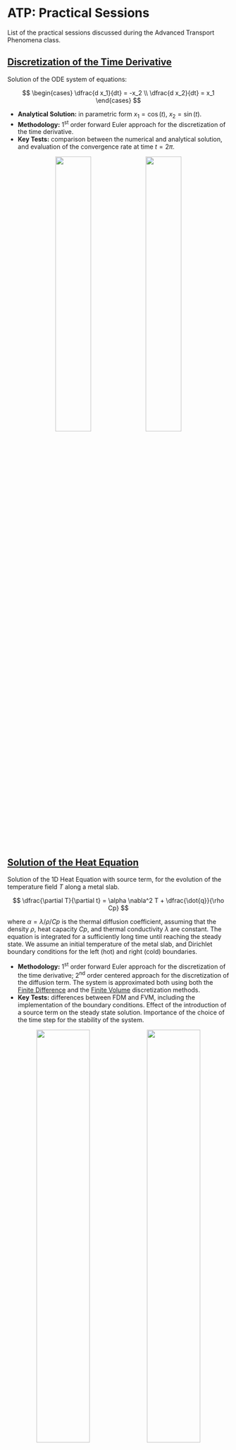 # ATP: Practical Sessions

List of the practical sessions discussed during the Advanced Transport Phenomena class.

## [Discretization of the Time Derivative](ps1)

Solution of the ODE system of equations:

$$
\begin{cases}
  \dfrac{d x_1}{dt} = -x_2 \\
  \dfrac{d x_2}{dt} = x_1
\end{cases}
$$

* **Analytical Solution:** in parametric form $x_1 = \cos(t)$, $x_2 = \sin(t)$.
* **Methodology:** 1<sup>st</sup> order forward Euler approach for the discretization of the time derivative.
* **Key Tests:** comparison between the numerical and analytical solution, and evaluation of the convergence rate at time $t = 2\pi$.

<p align="middle" >
  <img src="doc/ps1-plots.png" width="40%" /> 
  <img src="doc/ps1-errors.png" width="40%" />
</p>

## [Solution of the Heat Equation](ps2)

Solution of the 1D Heat Equation with source term, for the evolution of the temperature field $T$ along a metal slab.

$$
  \dfrac{\partial T}{\partial t} = \alpha \nabla^2 T + \dfrac{\dot{q}}{\rho Cp}
$$

where $\alpha = \lambda/\rho/Cp$ is the thermal diffusion coefficient, assuming that the density $\rho$, heat capacity $Cp$, and thermal conductivity $\lambda$ are constant. The equation is integrated for a sufficiently long time until reaching the steady state. We assume an initial temperature of the metal slab, and Dirichlet boundary conditions for the left (hot) and right (cold) boundaries.

* **Methodology:** 1<sup>st</sup> order forward Euler approach for the discretization of the time derivative; 2<sup>nd</sup> order centered approach for the discretization of the diffusion term. The system is approximated both using both the [Finite Difference](ps2/diffusioneq_1D_FDM_explicit.m) and the [Finite Volume](ps2/diffusioneq_1D_FVM_explicit.m) discretization methods.
* **Key Tests:** differences between FDM and FVM, including the implementation of the boundary conditions. Effect of the introduction of a source term on the steady state solution. Importance of the choice of the time step for the stability of the system.

<p align="middle" >
  <img src="doc/ps2-heatequation.gif" width="49%" /> 
  <img src="doc/ps2-heatequation-sources.gif" width="49%" />
</p>

## [Solution of a Benchmark Advection-Diffusion Equation](ps3)

Solution of the 1D Advection-Diffusion equation for the transport of a sine wave.

$$
  \dfrac{\partial f}{\partial t} + \mathbf{u}\cdot\nabla f = \Gamma \nabla^2 f
$$

where the velocity field $\mathbf{u}$ and the diffusion coefficient $\Gamma$ are constant and uniform. The problem is initialized to the analytical solution, and periodic boundary conditions are used.

* **Analytical Solution:** $f(x,t) = A \sin(2\pi k (x - \mathbf{u}t)) e^{-4\pi^2k^2\Gamma t}$, where $A$ is the amplitude, while $k$ is the wave number.
* **Methodology:** 1<sup>st</sup> order forward Euler approach for the discretization of the time derivative. Comparison of 1<sup>st</sup> order and 2<sup>nd</sup> order approaches for the discretization of the convective term: BDS and CDS approximations for the finite difference case, Upwind and Centered approximations for the finite volume case. 2<sup>nd</sup> order centered approach for the discretization of the diffusion term.
* **Key Tests:** implementation of the problem using FDM and FVM, including the implementation of periodic boundary conditions. Testing the stability of the time discretization, and the behavior of the system at different velocity and diffusivity, with particular focus on pure convective conditions ($\Gamma = 0$).

<p align="middle" >
  <img src="doc/ps3-plots.gif" width="49%" /> 
</p>

## [Transport of a Discontinuity](ps4/advection_discontinuity_1D_FVM.m)

Solution of the 1D Advection equation:

$$
  \dfrac{\partial f}{\partial t} + \mathbf{u}\cdot\nabla f = 0
$$

for a step function $f$. In these conditions, the centered scheme leads to strong oscillations, while the upwind scheme leads to unphysical diffusion. We implement a possible solution to this problem.

* **Methodology:** 1<sup>st</sup> order forward Euler approach for the discretization of the time derivative. Comparison of 1<sup>st</sup> order upwind and 2<sup>nd</sup> order centered approaches for the discretization of the convective terms, in finite volumes. Implementation of flux limiters to switch between upwind and centered schemes depending on the local gradient of the function.
* **Key Tests:** comparison between centered, upwind, and flux limiter cases.

<p align="middle" >
  <img src="doc/ps4-discontinuity.gif" width="49%" /> 
</p>

## [Time implicit solution of Advection-Diffusion equations](ps4/implicit_advection_diffusion_1D_FVM.m)

Solution of the 1D Advection equation:

$$
  \dfrac{\partial f}{\partial t} + \mathbf{u}\cdot\nabla f = \Gamma\nabla^2 f
$$

intialized as a Gaussian function:

$$
  f(x) = \dfrac{1}{\sigma \sqrt{2\pi}} \exp\left(-\dfrac{(x - \mu)^2}{2\sigma^2}\right)
$$

using a Dirichlet boundary condition for the right side of the domain $f(x=0,t) = 0$ and a Neumann boundary condition for the right side $\nabla f|_{x=L} = 0$.

* **Methodology:** 1<sup>st</sup> order backward Euler approach for the discretization of the time derivative. 1<sup>st</sup> order upwind approach for the discretization of the convective terms, 2<sup>nd</sup> order centered approach for diffusion term, using the FVM.
* **Key Tests:** verify that the solution is stable regardless the time step, and analyze the different solutions at varying Peclet number.

<p align="middle" >
  <img src="doc/ps4-implicit.gif" width="49%" /> 
</p>

## [Iterative solution of Poisson Equations](ps5)

Solution of the 1D Poisson equation:

$$
  \nabla\cdot\left(\nabla f\right) = S
$$

where the the source term is constant and equal to 1, the left and right boundaries of the domain are prescribed with Dirichlet boundary conditions ($f_{left} = 0$, and $f_{right} = 1$).

* **Methodology:** Jacobi method, Gauss-Seidel, and Successive Over-Relaxation for the iterative solution of the problem. Discretization using the Finite Difference Method, using a centered 2<sup>nd</sup> order approach for the Laplacian operator.
* **Key Tests:** observe the different number of iterations required to reach convergence using Jacobi, Gauss-Seidel and the SOR methods (at different over-relaxation parameters $\beta$).

<div align="center">

| Method  | $\boldsymbol{\beta}$ | iterations |
| ------- | ------- |----------- |
| Jacobi  | -  | 4043 |
| Gauss-Seidel |  - | 1982 |
| Gauss-Seidel + SOR | $\beta = 1.5$  | 667 |
| Gauss-Seidel + SOR | $\beta = 1.7$  | 355 |
| Gauss-Seidel + SOR | $\beta = 1.9$  | 128 |
| Gauss-Seidel + SOR | $\beta = 1.95$ | 244 |

</div>

## [Lid Driven Cavity](ps6/lid_driven_cavity_2D_FVM.m)

Solve the incompressible Navier-Stokes equations:

$$
\dfrac{\partial \mathbf{u}}{\partial t} + \mathbf{u}\cdot\nabla\mathbf{u} = \nu\nabla^2\mathbf{u} - \dfrac{1}{\rho}\nabla p + \mathbf{a}
$$
$$
\nabla\cdot\mathbf{u} = 0
$$

for an initially quiescient fluid in a square (2D) cavity, with lenght $L = 1 m$. The integration of the problem is performed for a sufficiently long time, until reaching the steady state. The east, west, and south walls of the domain are closed ($\mathbf{u} = 0$ and $\nabla p = 0$). The top wall (lid) moves with a given velocity $\mathbf{u} = (1,0) m/s$. The kinematic viscosity $\nu$ is adjusted depending on the simulation Reynolds number, whose initial value is $Re = 100$. Any other acceleration term $\mathbf{a}$ is neglected.

We want to find the velocity and pressure fields in every point of the domain.

* **Methodology:** Projection method for the pressure-velocity coupling. 1<sup>st</sup> order forward (explicit) Euler approach for the discretization of the time derivative. 2<sup>nd</sup> order centered approach for the discretization of the convective terms, 2<sup>nd</sup> order centered approach for diffusion term. Use the Finite Volume Method with a staggered grid.
* **Key Tests:** focus on the implementation technique, the different behavior of the system at different Reynolds number, and comparison with experimental data at different grid resolutions.

<p align="middle" >
  <img src="doc/lid.png" width="100%" /> 
</p>

## [Flow in a Tube](ps7/flow_in_tube_2D_FVM.m)

Extend the lid driven cavity problem solving the same set of 2D incompressible Navier-Stokes equations but for the flow in a tube problem. The geometry of a 2D tube is a rectangle with width $L_x = 1 m$ and height $L_y = 8 m$. Initially, the kinematic viscosity is set to $\nu = 10^{-2}$, while the inlet velocity is $\mathbf{u}_{in} = (0.1,0) m/s$.

* **Methodology:** Compared to the lid driven cavity problem, this test case has different geometry and boundary condition. The top and bottom walls have _no-slip_ boundary conditons, the left wall considers the inlet fluid velocity, while at the right side we set _outflow_ conditions:
* **Key Tests:** Focus on the different boundary conditions for the pressure equation, and discuss the trend of the numerical results at different Reynolds numbers.

<p align="middle" >
  <img src="doc/tube.png" width="90%" /> 
</p>

## [Heated Cavity](ps8/heated_cavity_2D_FVM.m)

Solve the incompressible Navier-Stokes equations coupled with the energy equation using the Boussinesq approximation:

$$
\dfrac{\partial \mathbf{u}}{\partial t} + \mathbf{u}\cdot\nabla\mathbf{u} = \nu_0\nabla^2\mathbf{u} - \dfrac{1}{\rho_0}\nabla p - \mathbf{g}\rho_0\beta(T - T_0) 
$$
$$
\nabla\cdot\mathbf{u} = 0
$$
$$
\rho_0 c_{p,0} \left( \dfrac{\partial T}{\partial t} + \mathbf{u}\cdot\nabla T \right) = \nabla \cdot \left(\lambda_0\nabla T\right)
$$

for an initially quiescient fluid in a square (2D) cavity, with lenght $L = 1 m$. The temperature is imposed to constant values on the left (cold) and on the right (hot) walls, while the top and bottom boundaries are adiabatic.

We want to find the velocity, pressure, and temperature fields in every point of the domain.

* **Methodology:** Projection method for the pressure-velocity coupling. 1<sup>st</sup> order forward (explicit) Euler approach for the discretization of the time derivative. 2<sup>nd</sup> order centered approach for the discretization of the convective terms, 2<sup>nd</sup> order centered approach for diffusion term. Use the Finite Volume Method with a staggered grid. Buoyancy driven flows are included using Boussinesq approximation. 
* **Key Tests:** focus on the implementation technique, the different behavior of the system at different Reynolds number, and comparison with experimental data at different grid resolutions.

<p align="middle" >
  <img src="doc/heated.png" width="100%" /> 
</p>
